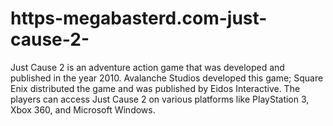 # https-megabasterd.com-just-cause-2-
Just Cause 2 is an adventure action game that was developed and published in the year 2010. Avalanche Studios developed this game; Square Enix distributed the game and was published by Eidos Interactive. The players can access Just Cause 2 on various platforms like PlayStation 3, Xbox 360, and Microsoft Windows.

